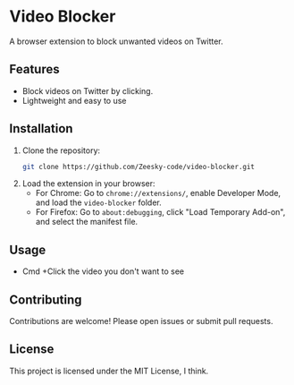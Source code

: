 # Video Blocker

A browser extension to block unwanted videos on Twitter.

## Features

- Block videos on Twitter by clicking.
- Lightweight and easy to use

## Installation

1. Clone the repository:
    ```bash
    git clone https://github.com/Zeesky-code/video-blocker.git
    ```
2. Load the extension in your browser:
    - For Chrome: Go to `chrome://extensions/`, enable Developer Mode, and load the `video-blocker` folder.
    - For Firefox: Go to `about:debugging`, click "Load Temporary Add-on", and select the manifest file.

## Usage

- Cmd +Click the video you don't want to see

## Contributing

Contributions are welcome! Please open issues or submit pull requests.

## License

This project is licensed under the MIT License, I think.